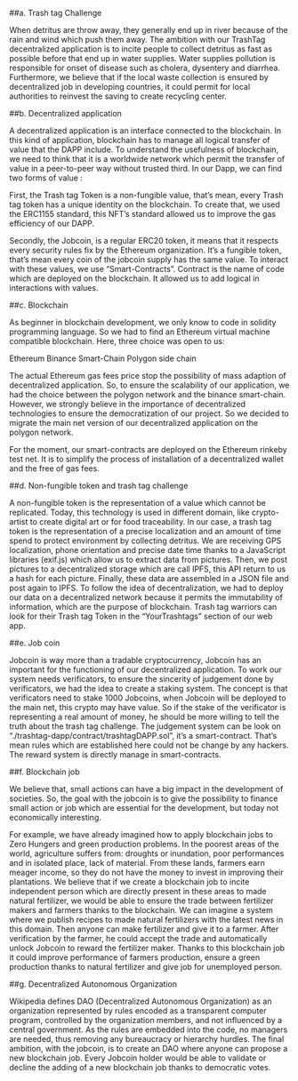 ##a. Trash tag Challenge

When detritus are throw away, they generally end up in river because of the rain and wind which push them away. The ambition with our TrashTag decentralized application is to incite people to collect detritus as fast as possible before that end up in water supplies. Water supplies pollution is responsible for onset of disease such as cholera, dysentery and diarrhea.
Furthermore, we believe that if the local waste collection is ensured by decentralized job in developing countries, it could permit for local authorities to reinvest the saving to create recycling center.

##b. Decentralized application

A decentralized application is an interface connected to the blockchain. In this kind of application, blockchain has to manage all logical transfer of value that the DAPP include. To understand the usefulness of blockchain, we need to think that it is a worldwide network which permit the transfer of value in a peer-to-peer way without trusted third.
In our Dapp, we can find two forms of value :

First, the Trash tag Token is a non-fungible value, that’s mean, every Trash tag token has a unique identity on the blockchain. To create that, we used the ERC1155 standard, this NFT’s standard allowed us to improve the gas efficiency of our DAPP.

Secondly, the Jobcoin, is a regular ERC20 token, it means that it respects every security rules fix by the Ethereum organization. It’s a fungible token, that’s mean every coin of the jobcoin supply has the same value.
To interact with these values, we use “Smart-Contracts”. Contract is the name of code which are deployed on the blockchain. It allowed us to add logical in interactions with values.

##c. Blockchain

As beginner in blockchain development, we only know to code in solidity programming language. So we had to find an Ethereum virtual machine compatible blockchain. Here, three choice was open to us:

Ethereum 
Binance Smart-Chain 
Polygon side chain


The actual Ethereum gas fees price stop the possibility of mass adaption of decentralized application. So, to ensure the scalability of our application, we had the choice between the polygon network and the binance smart-chain. However, we strongly believe in the importance of decentralized technologies to ensure the democratization of our project. So we decided to migrate the main net version of our decentralized application on the polygon network.

For the moment, our smart-contracts are deployed on the Ethereum rinkeby test net. It is to simplify the process of installation of a decentralized wallet and the free of gas fees.


##d. Non-fungible token and trash tag challenge


A non-fungible token is the representation of a value which cannot be replicated. Today, this technology is used in different domain, like crypto-artist to create digital art or for food traceability. In our case, a trash tag token is the representation of a precise localization and an amount  of time spend to protect environment by collecting detritus.
We are receiving GPS localization, phone orientation and precise date time thanks to a JavaScript libraries (exif.js) which allow us to extract data from pictures. Then, we post pictures to a decentralized storage which are call IPFS, this API return to us a hash for each picture. Finally, these data are assembled in a JSON file and post again to IPFS. To follow the idea of decentralization, we had to deploy our data on a decentralized network because it permits the immutability of information, which are the purpose of blockchain.
Trash tag warriors can look for their Trash tag Token in the “YourTrashtags” section of our web app.





##e. Job coin

Jobcoin is way more than a tradable cryptocurrency, Jobcoin has an important for the functioning of our decentralized application. To work our system needs verificators, to ensure the sincerity of judgement done by verificators, we had the idea to create a staking system. The concept is that verificators need to stake 1000 Jobcoins, when Jobcoin will be deployed to the main net, this crypto may have value. So if the stake of the verificator is representing a real amount of money, he should be more willing to tell the truth about the trash tag challenge. The judgement system can be look on “./trashtag-dapp/contract/trashtagDAPP.sol”, it’s a smart-contract. That’s mean rules which are established here could not be change by any hackers. The reward system is directly manage in smart-contracts.


##f. Blockchain job

We believe that, small actions can have a big impact in the development of
societies. So, the goal with the jobcoin is to give the possibility to finance small action or job which are essential for the development, but today not economically interesting.

For example, we have already imagined  how to apply blockchain jobs to Zero Hungers and green production problems. In the poorest areas of the world, agriculture suffers from: droughts or inundation, poor performances and in isolated place, lack of material. From these lands, farmers earn meager income, so they do not have the money to invest in improving their plantations. We believe that if we create a blockchain job to incite independent person which are directly present in these areas to made natural fertilizer, we would be able to ensure the trade between fertilizer makers and farmers thanks to the blockchain. We can imagine a system where we publish recipes to made natural fertilizers with the latest news in this domain. Then anyone  can make fertilizer and give it to a farmer. After verification by the farmer, he could accept the trade and automatically unlock Jobcoin to reward the fertilizer maker. Thanks to this blockchain job it could improve performance of farmers production, ensure a green production thanks to natural fertilizer and give job for unemployed person.


##g. Decentralized Autonomous Organization

Wikipedia defines DAO (Decentralized Autonomous Organization) as an organization represented by rules encoded as a transparent computer program, controlled by the organization members, and not influenced by a central government. As the rules are embedded into the code, no managers are needed, thus removing any bureaucracy or hierarchy hurdles.
The final ambition, with the jobcoin, is to create an DAO where anyone can propose a new blockchain job. Every Jobcoin holder would be able to validate or decline the adding of a new blockchain job thanks to democratic votes.
